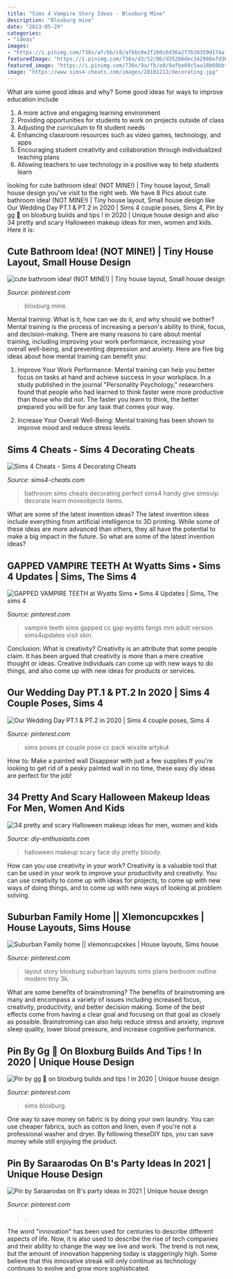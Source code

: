 ```yaml
---
title: "Sims 4 Vampire Story Ideas - Bloxburg Mine"
description: "Bloxburg mine"
date: "2023-05-29"
categories:
- "ideas"
images:
- "https://i.pinimg.com/736x/af/6b/c0/af6bc0e2f2b0c6d36a277b30359d174a.jpg"
featuredImage: "https://i.pinimg.com/736x/d3/52/06/d35206dec342980afd36a08fd98a9b75.jpg"
featured_image: "https://i.pinimg.com/736x/9a/fb/e0/9afbe09c5aa18b68bbf295cab02fa1bf.jpg"
image: "https://www.sims4-cheats.com/images/20181212/decorating.jpg"
---
```



What are some good ideas and why?
Some good ideas for ways to improve education include 
1. A more active and engaging learning environment 
2. Providing opportunities for students to work on projects outside of class 
3. Adjusting the curriculum to fit student needs 
4. Enhancing classroom resources such as video games, technology, and apps 
5. Encouraging student creativity and collaboration through individualized teaching plans 
6. Allowing teachers to use technology in a positive way to help students learn 

	

		
looking for cute bathroom idea! (NOT MINE!) | Tiny house layout, Small house design you've visit to the right web. We have 8 Pics about cute bathroom idea! (NOT MINE!) | Tiny house layout, Small house design like Our Wedding Day PT.1 &amp; PT.2 in 2020 | Sims 4 couple poses, Sims 4, Pin by gg 🧁 on bloxburg builds and tips ! in 2020 | Unique house design and also 34 pretty and scary Halloween makeup ideas for men, women and kids. Here it is:
		
    
## Cute Bathroom Idea! (NOT MINE!) | Tiny House Layout, Small House Design

<img loading=lazy src="https://i.pinimg.com/736x/e5/1e/85/e51e85630c3acc23bba05fbc95e42b6c.jpg" onerror="this.onerror=null;this.src='https://tse2.mm.bing.net/th?id=OIP.wRvti63avq-sjvuFel6z-wHaD0&amp;pid=15.1';" alt="cute bathroom idea! (NOT MINE!) | Tiny house layout, Small house design">

_Source: pinterest.com_

>bloxburg mine. 

	

Mental training: What is it, how can we do it, and why should we bother?
Mental training is the process of increasing a person's ability to think, focus, and decision-making. There are many reasons to care about mental training, including improving your work performance, increasing your overall well-being, and preventing depression and anxiety. Here are five big ideas about how mental training can benefit you:
1. Improve Your Work Performance: Mental training can help you better focus on tasks at hand and achieve success in your workplace. In a study published in the journal "Personality Psychology," researchers found that people who had learned to think faster were more productive than those who did not. The faster you learn to think, the better prepared you will be for any task that comes your way.

2. Increase Your Overall Well-Being: Mental training has been shown to improve mood and reduce stress levels.

    
## Sims 4 Cheats - Sims 4 Decorating Cheats

<img loading=lazy src="https://www.sims4-cheats.com/images/20181212/decorating.jpg" onerror="this.onerror=null;this.src='https://tse1.mm.bing.net/th?id=OIP.vTI93e4SSoJDqUWOEpx0uwHaEL&amp;pid=15.1';" alt="Sims 4 Cheats - Sims 4 Decorating Cheats">

_Source: sims4-cheats.com_

>bathroom sims cheats decorating perfect sims4 handy give simsvip decorate learn moveobjects items. 

	

What are some of the latest invention ideas?
The latest invention ideas include everything from artificial intelligence to 3D printing. While some of these ideas are more advanced than others, they all have the potential to make a big impact in the future. So what are some of the latest invention ideas?

    
## GAPPED VAMPIRE TEETH At Wyatts Sims • Sims 4 Updates | Sims, The Sims 4

<img loading=lazy src="https://i.pinimg.com/736x/9a/fb/e0/9afbe09c5aa18b68bbf295cab02fa1bf.jpg" onerror="this.onerror=null;this.src='https://tse4.mm.bing.net/th?id=OIP.EcUovZF0EoescPLG0qPHYQHaE8&amp;pid=15.1';" alt="GAPPED VAMPIRE TEETH at Wyatts Sims • Sims 4 Updates | Sims, The sims 4">

_Source: pinterest.com_

>vampire teeth sims gapped cc gap wyatts fangs mm adult version sims4updates visit skin. 

	

Conclusion: What is creativity?
Creativity is an attribute that some people claim. It has been argued that creativity is more than a mere creative thought or ideas. Creative individuals can come up with new ways to do things, and also come up with new ideas for products or services.

    
## Our Wedding Day PT.1 &amp; PT.2 In 2020 | Sims 4 Couple Poses, Sims 4

<img loading=lazy src="https://i.pinimg.com/736x/86/3b/39/863b392f94990e16bcfd4df22110e943.jpg" onerror="this.onerror=null;this.src='https://tse2.mm.bing.net/th?id=OIP.o4LykZo5CByJnUdeSdHZMQHaHa&amp;pid=15.1';" alt="Our Wedding Day PT.1 &amp; PT.2 in 2020 | Sims 4 couple poses, Sims 4">

_Source: pinterest.com_

>sims poses pt couple pose cc pack wixsite artykuł. 

	

How to: Make a painted wall Disappear with just a few supplies
If you're looking to get rid of a pesky painted wall in no time, these easy diy ideas are perfect for the job!

    
## 34 Pretty And Scary Halloween Makeup Ideas For Men, Women And Kids

<img loading=lazy src="https://www.diy-enthusiasts.com/wp-content/uploads/2013/09/scary-halloween-makeup-bloody-face-school-girl.jpg" onerror="this.onerror=null;this.src='https://tse1.mm.bing.net/th?id=OIP.wZf4pMw6KJ5BS5_XwNXZ3AHaJ3&amp;pid=15.1';" alt="34 pretty and scary Halloween makeup ideas for men, women and kids">

_Source: diy-enthusiasts.com_

>halloween makeup scary face diy pretty bloody. 

	

How can you use creativity in your work?
Creativity is a valuable tool that can be used in your work to improve your productivity and creativity. You can use creativity to come up with ideas for projects, to come up with new ways of doing things, and to come up with new ways of looking at problem solving.

    
## Suburban Family Home || Xlemoncupcxkes | House Layouts, Sims House

<img loading=lazy src="https://i.pinimg.com/736x/4a/08/8b/4a088b6f38bd86554c8abe724b3ab81b.jpg" onerror="this.onerror=null;this.src='https://tse3.mm.bing.net/th?id=OIP.tkQDIY-Un0QUSJLhHzKCxQHaHQ&amp;pid=15.1';" alt="Suburban Family home || xlemoncupcxkes | House layouts, Sims house">

_Source: pinterest.com_

>layout story bloxburg suburban layouts sims plans bedroom outline modern tiny 3k. 

	

What are some benefits of brainstroming?
The benefits of brainstroming are many and encompass a variety of issues including increased focus, creativity, productivity, and better decision making. Some of the best effects come from having a clear goal and focusing on that goal as closely as possible. Brainstroming can also help reduce stress and anxiety, improve sleep quality, lower blood pressure, and increase cognitive performance.

    
## Pin By Gg 🧁 On Bloxburg Builds And Tips ! In 2020 | Unique House Design

<img loading=lazy src="https://i.pinimg.com/736x/af/6b/c0/af6bc0e2f2b0c6d36a277b30359d174a.jpg" onerror="this.onerror=null;this.src='https://tse4.mm.bing.net/th?id=OIP.EpumxF1W5BJqksLsbFwldQHaD2&amp;pid=15.1';" alt="Pin by gg 🧁 on bloxburg builds and tips ! in 2020 | Unique house design">

_Source: pinterest.com_

>sims bloxburg. 

	

One way to save money on fabric is by doing your own laundry. You can use cheaper fabrics, such as cotton and linen, even if you're not a professional washer and dryer. By following theseDIY tips, you can save money while still enjoying the product.

    
## Pin By Saraarodas On B&#039;s Party Ideas In 2021 | Unique House Design

<img loading=lazy src="https://i.pinimg.com/736x/d3/52/06/d35206dec342980afd36a08fd98a9b75.jpg" onerror="this.onerror=null;this.src='https://tse4.mm.bing.net/th?id=OIP.wfeGKf7W-bF_UF3bHBdmOQHaNL&amp;pid=15.1';" alt="Pin by Saraarodas on B&#039;s party ideas in 2021 | Unique house design">

_Source: pinterest.com_

>. 

	

The word "innovation" has been used for centuries to describe different aspects of life. Now, it is also used to describe the rise of tech companies and their ability to change the way we live and work. The trend is not new, but the amount of innovation happening today is staggeringly high. Some believe that this innovative streak will only continue as technology continues to evolve and grow more sophisticated.


